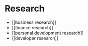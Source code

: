 # Research
- [[business research]]
- [[finance research]]
- [[personal development research]]
- [[developer research]]